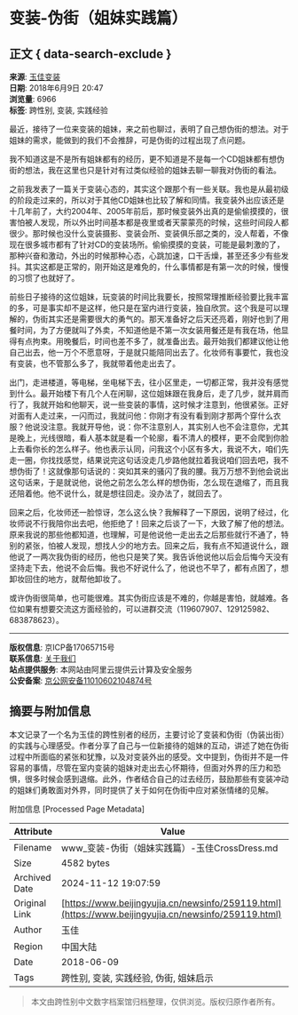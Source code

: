 # 变装-伪街（姐妹实践篇）

## 正文 { data-search-exclude }


**来源**: [玉佳变装](/)  
**日期**: 2018年6月9日 20:47  
**浏览量**: 6966  
**标签**: 跨性别, 变装, 实践经验

最近，接待了一位来变装的姐妹，来之前也聊过，表明了自己想伪街的想法。对于姐妹的需求，能做到的我们不会推辞，可是伪街的过程出现了点问题。

我不知道这是不是所有姐妹都有的经历，更不知道是不是每一个CD姐妹都有想伪街的想法，我在这里也只是针对有过类似经验的姐妹去聊一聊我对伪街的看法。

之前我发表了一篇关于变装心态的，其实这个跟那个有一些关联。我也是从最初级的阶段走过来的，所以对于其他CD姐妹也比较了解和同情。我变装外出应该还是十几年前了，大约2004年、2005年前后，那时候变装外出真的是偷偷摸摸的，很害怕被人发现，所以外出时间基本都是夜里或者天蒙蒙亮的时候，这些时间段人都很少。那时候也没什么变装摄影、变装会所、变装俱乐部之类的，没人帮着，不像现在很多城市都有了针对CD的变装场所。偷偷摸摸的变装，可能是最刺激的了，那种兴奋和激动，外出的时候那种心态，心跳加速，口干舌燥，甚至还多少有些发抖。其实这都是正常的，刚开始这是难免的，什么事情都是有第一次的时候，慢慢的习惯了也就好了。

前些日子接待的这位姐妹，玩变装的时间比我要长，按照常理推断经验要比我丰富的多，可是事实却不是这样，他只是在室内进行变装，独自欣赏。这个我是可以理解的，伪街其实还是需要很大的勇气的。那天准备好之后天还亮着，刚好也到了用餐时间，为了方便就叫了外卖，不知道他是不第一次女装用餐还是有我在场，他显得有点拘束。用晚餐后，时间也差不多了，就准备出去。最开始我们都建议他让他自己出去，他一万个不愿意呀，于是就只能陪同出去了。化妆师有事要忙，我也没有变装，也不管那么多了，我就带着他走出去了。

出门，走进楼道，等电梯，坐电梯下去，往小区里走，一切都正常，我并没有感觉到什么。最开始楼下有几个人在闲聊，这位姐妹跟在我身后，走了几步，就并肩而行了，我就开始和他聊天，说一些变装的事情，这时候才注意到，他很紧张。正好对面有人走过来，一闪而过，我就问他：你刚才有没有看到刚才那两个穿什么衣服？他说没注意。我就开导他，说：你不注意别人，其实别人也不会注意你，尤其是晚上，光线很暗，看人基本就是看一个轮廓，看不清人的模样，更不会爬到你脸上去看你长的怎么样子。他也表示认同，问我这个小区有多大，我说不大，咱们先走一圈，你找找感觉，结果说完这句话没走几步路他就拉着我说咱们回去吧，我不想伪街了！这就像那句话说的：突如其来的骚闪了我的腰。我万万想不到他会说出这句话来，于是就说他，说他之前怎么怎么样的想伪街，怎么现在退缩了，而且我还陪着他。他不说什么，就是想往回走。没办法了，就回去了。

回来之后，化妆师还一脸惊讶，怎么这么快？我解释了一下原因，说明了经过，化妆师说不行我陪你出去吧，他拒绝了！回来之后谈了一下，大致了解了他的想法。原来我说的那些他都知道，也理解，可是他说他一走出去之后那些就行不通了，特别的紧张，怕被人发现，想找人少的地方去。回来之后，我有点不知道说什么，跟他说了一两次我伪街的经历，他也只是笑了笑。我告诉他说他以后会后悔今天没有坚持走下去，他说不会后悔。我也不好说什么了，他说也不早了，都有点困了，想卸妆回住的地方，就帮他卸妆了。

或许伪街很简单，也可能很难。其实伪街应该是不难的，你越是害怕，就越难。各位如果有想要交流这方面经验的，可以进群交流（119607907、129125982、683878623）。

---

**版权信息**: 京ICP备17065715号  
**联系信息**: [关于我们](https://user.qzone.qq.com/1593634343)  
**站点提供服务**: 本网站由阿里云提供云计算及安全服务  
**公安备案**: [京公网安备11010602104874号](http://www.beian.gov.cn/portal/registerSystemInfo?recordcode=11010602104874)  

## 摘要与附加信息

<!-- tcd_abstract -->
本文记录了一个名为玉佳的跨性别者的经历，主要讨论了变装和伪街（伪装出街）的实践与心理感受。作者分享了自己与一位新接待的姐妹的互动，讲述了她在伪街过程中所面临的紧张和犹豫，以及对变装外出的感受。文中提到，伪街并不是一件容易的事情，尽管在室内变装的姐妹对走出去心怀期待，但面对外界的压力和恐惧，很多时候会感到退缩。此外，作者结合自己的过去经历，鼓励那些有变装冲动的姐妹们勇敢面对外界，同时提供了关于如何在伪街中应对紧张情绪的见解。
<!-- tcd_abstract_end -->

附加信息 [Processed Page Metadata]

| Attribute       | Value                                  |
|-----------------|----------------------------------------|
| Filename        | www_变装-伪街（姐妹实践篇）-玉佳CrossDress.md                             |
| Size            | 4582 bytes                           |
| Archived Date   | 2024-11-12 19:07:59                             |
| Original Link   | [https://www.beijingyujia.cn/newsinfo/259119.html](https://www.beijingyujia.cn/newsinfo/259119.html)                       |
| Author          | 玉佳                               |
| Region          | 中国大陆                               |
| Date            | 2018-06-09                                 |
| Tags            | 跨性别, 变装, 实践经验, 伪街, 姐妹启示                                 |
>
> 本文由跨性别中文数字档案馆归档整理，仅供浏览。版权归原作者所有。
>